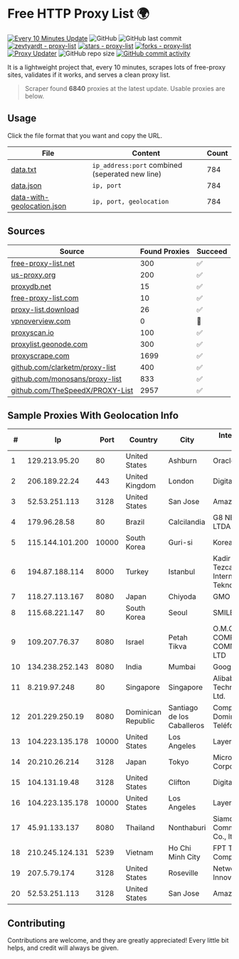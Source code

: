 
# Free HTTP Proxy List 🌍

[![Every 10 Minutes Update](https://github.com/mertguvencli/http-proxy-list/actions/workflows/main.yml/badge.svg?branch=main)](https://github.com/mertguvencli/http-proxy-list/actions/workflows/main.yml)
![GitHub](https://img.shields.io/github/license/mertguvencli/http-proxy-list)
![GitHub last commit](https://img.shields.io/github/last-commit/mertguvencli/http-proxy-list)
[![zevtyardt - proxy-list](https://img.shields.io/static/v1?label=zevtyardt&message=proxy-list&color=blue&logo=github)](https://github.com/zevtyardt/proxy-list "Go to GitHub repo")
[![stars - proxy-list](https://img.shields.io/github/stars/zevtyardt/proxy-list?style=social)](https://github.com/zevtyardt/proxy-list)
[![forks - proxy-list](https://img.shields.io/github/forks/zevtyardt/proxy-list?style=social)](https://github.com/zevtyardt/proxy-list)
[![Proxy Updater](https://github.com/zevtyardt/proxy-list/workflows/Proxy%20Updater/badge.svg)](https://github.com/zevtyardt/proxy-list/actions?query=workflow:"Proxy+Updater")
![GitHub repo size](https://img.shields.io/github/repo-size/zevtyardt/proxy-list)
[![GitHub commit activity](https://img.shields.io/github/commit-activity/m/zevtyardt/proxy-list?logo=commits)](https://github.com/zevtyardt/proxy-list/commits/main)

It is a lightweight project that, every 10 minutes, scrapes lots of free-proxy sites, validates if it works, and serves a clean proxy list.

> Scraper found **6840** proxies at the latest update. Usable proxies are below.

## Usage

Click the file format that you want and copy the URL.

|File|Content|Count|
|----|-------|-----|
|[data.txt](https://raw.githubusercontent.com/mertguvencli/http-proxy-list/main/proxy-list/data.txt)|`ip_address:port` combined (seperated new line)|784|
|[data.json](https://raw.githubusercontent.com/mertguvencli/http-proxy-list/main/proxy-list/data.json)|`ip, port`|784|
|[data-with-geolocation.json](https://raw.githubusercontent.com/mertguvencli/http-proxy-list/main/proxy-list/data-with-geolocation.json)|`ip, port, geolocation`|784|

## Sources

|Source|Found Proxies|Succeed|
|------|-------------|-------|
|[free-proxy-list.net](https://free-proxy-list.net)|300|✅|
|[us-proxy.org](https://www.us-proxy.org)|200|✅|
|[proxydb.net](http://proxydb.net)|15|✅|
|[free-proxy-list.com](https://free-proxy-list.com/?page=&port=&type%5B%5D=http&type%5B%5D=https&up_time=0&search=Search)|10|✅|
|[proxy-list.download](https://www.proxy-list.download/HTTP)|26|✅|
|[vpnoverview.com](https://vpnoverview.com/privacy/anonymous-browsing/free-proxy-servers)|0|🚫|
|[proxyscan.io](https://www.proxyscan.io)|100|✅|
|[proxylist.geonode.com](https://proxylist.geonode.com/api/proxy-list?limit=300&page=1&sort_by=lastChecked&sort_type=desc&protocols=http,https)|300|✅|
|[proxyscrape.com](https://api.proxyscrape.com/v2/?request=displayproxies&protocol=http&timeout=10000&country=all&ssl=all&anonymity=all)|1699|✅|
|[github.com/clarketm/proxy-list](https://raw.githubusercontent.com/clarketm/proxy-list/master/proxy-list-raw.txt)|400|✅|
|[github.com/monosans/proxy-list](https://raw.githubusercontent.com/monosans/proxy-list/main/proxies/http.txt)|833|✅|
|[github.com/TheSpeedX/PROXY-List](https://raw.githubusercontent.com/TheSpeedX/PROXY-List/master/http.txt)|2957|✅|


## Sample Proxies With Geolocation Info

|#|Ip|Port|Country|City|Internet Service Provider|
|-|--|----|-------|----|-------------------------|
|1|129.213.95.20|80|United States|Ashburn|Oracle Corporation|
|2|206.189.22.24|443|United Kingdom|London|DigitalOcean, LLC|
|3|52.53.251.113|3128|United States|San Jose|Amazon.com, Inc.|
|4|179.96.28.58|80|Brazil|Calcilandia|G8 NETWORKS LTDA|
|5|115.144.101.200|10000|South Korea|Guri-si|Korea Telecom|
|6|194.87.188.114|8000|Turkey|Istanbul|Kadir Huseyin Tezcan Nosspeed Internet Teknolojileri|
|7|118.27.113.167|8080|Japan|Chiyoda|GMO Internet, Inc.|
|8|115.68.221.147|80|South Korea|Seoul|SMILESERV|
|9|109.207.76.37|8080|Israel|Petah Tikva|O.M.C. COMPUTERS & COMMUNICATIONS LTD|
|10|134.238.252.143|8080|India|Mumbai|Google LLC|
|11|8.219.97.248|80|Singapore|Singapore|Alibaba (US) Technology Co., Ltd.|
|12|201.229.250.19|8080|Dominican Republic|Santiago de los Caballeros|Compañía Dominicana de Teléfonos S. A.|
|13|104.223.135.178|10000|United States|Los Angeles|LayerHost|
|14|20.210.26.214|3128|Japan|Tokyo|Microsoft Corporation|
|15|104.131.19.48|3128|United States|Clifton|DigitalOcean, LLC|
|16|104.223.135.178|10000|United States|Los Angeles|LayerHost|
|17|45.91.133.137|8080|Thailand|Nonthaburi|Siamdata Communication Co., ltd.|
|18|210.245.124.131|5239|Vietnam|Ho Chi Minh City|FPT Telecom Company|
|19|207.5.79.174|3128|United States|Roseville|Network Innovations|
|20|52.53.251.113|3128|United States|San Jose|Amazon.com, Inc.|



## Contributing

Contributions are welcome, and they are greatly appreciated! Every
little bit helps, and credit will always be given.

